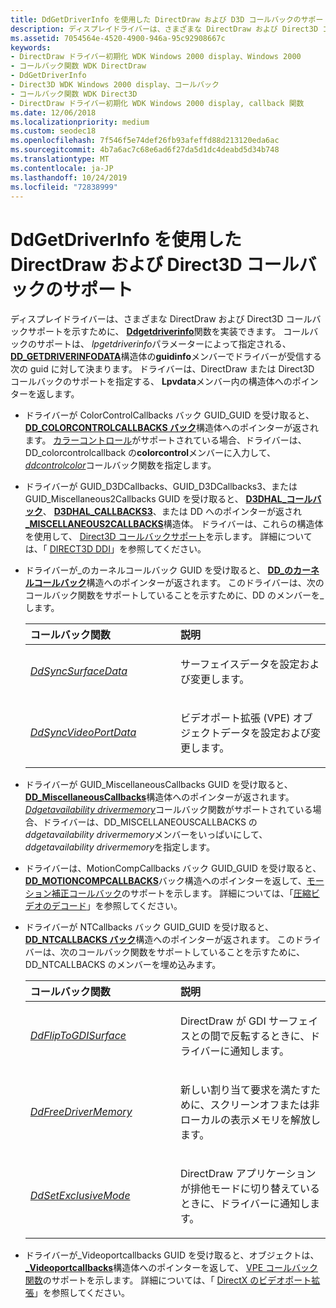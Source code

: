 ```yaml
---
title: DdGetDriverInfo を使用した DirectDraw および D3D コールバックのサポート
description: ディスプレイドライバーは、さまざまな DirectDraw および Direct3D コールバックサポートを示すために、DdGetDriverInfo 関数を実装できます。
ms.assetid: 7054564e-4520-4900-946a-95c92908667c
keywords:
- DirectDraw ドライバー初期化 WDK Windows 2000 display、Windows 2000
- コールバック関数 WDK DirectDraw
- DdGetDriverInfo
- Direct3D WDK Windows 2000 display、コールバック
- コールバック関数 WDK Direct3D
- DirectDraw ドライバー初期化 WDK Windows 2000 display, callback 関数
ms.date: 12/06/2018
ms.localizationpriority: medium
ms.custom: seodec18
ms.openlocfilehash: 7f546f5e74def26fb93afeffd88d213120eda6ac
ms.sourcegitcommit: 4b7a6ac7c68e6ad6f27da5d1dc4deabd5d34b748
ms.translationtype: MT
ms.contentlocale: ja-JP
ms.lasthandoff: 10/24/2019
ms.locfileid: "72838999"
---
```

# <a name="directdraw-and-direct3d-callback-support-using-ddgetdriverinfo"></a>DdGetDriverInfo を使用した DirectDraw および Direct3D コールバックのサポート

ディスプレイドライバーは、さまざまな DirectDraw および Direct3D コールバックサポートを示すために、 [**Ddgetdriverinfo**](https://docs.microsoft.com/windows/desktop/api/ddrawint/nc-ddrawint-pdd_getdriverinfo)関数を実装できます。 コールバックのサポートは、 *lpgetdriverinfo*パラメーターによって指定される、 [**DD\_GETDRIVERINFODATA**](https://docs.microsoft.com/windows/desktop/api/ddrawint/ns-ddrawint-_dd_getdriverinfodata)構造体の**guidinfo**メンバーでドライバーが受信する次の guid に対して決まります。 ドライバーは、DirectDraw または Direct3D コールバックのサポートを指定する、 **Lpvdata**メンバー内の構造体へのポインターを返します。

- ドライバーが ColorControlCallbacks バック GUID\_GUID を受け取ると、 [**DD\_COLORCONTROLCALLBACKS バック**](https://docs.microsoft.com/windows/desktop/api/ddrawint/ns-ddrawint-_dd_colorcontrolcallbacks)構造体へのポインターが返されます。 [カラーコントロール](color-control-initialization.md)がサポートされている場合、ドライバーは、DD\_colorcontrolcallback の**colorcontrol**メンバーに入力して、 [*ddcontrolcolor*](https://docs.microsoft.com/windows/desktop/api/ddrawint/nc-ddrawint-pdd_colorcb_colorcontrol)コールバック関数を指定します。

- ドライバーが GUID\_D3DCallbacks、GUID\_D3DCallbacks3、または GUID\_Miscellaneous2Callbacks GUID を受け取ると、 [**D3DHAL\_コールバック**](https://docs.microsoft.com/windows-hardware/drivers/ddi/d3dhal/ns-d3dhal-_d3dhal_callbacks)、 [**D3DHAL\_CALLBACKS3**](https://docs.microsoft.com/windows-hardware/drivers/ddi/d3dhal/ns-d3dhal-_d3dhal_callbacks3)、または DD へのポインターが返され[ **\_MISCELLANEOUS2CALLBACKS**](https://docs.microsoft.com/windows/desktop/api/ddrawint/ns-ddrawint-_dd_miscellaneous2callbacks)構造体。 ドライバーは、これらの構造体を使用して、 [Direct3D コールバックサポート](driver-functions-to-support-direct3d.md)を示します。 詳細については、「 [DIRECT3D DDI](direct3d.md)」を参照してください。

- ドライバーが\_のカーネルコールバック GUID を受け取ると、 [**DD\_のカーネルコールバック**](https://docs.microsoft.com/windows/desktop/api/ddrawint/ns-ddrawint-dd_kernelcallbacks)構造へのポインターが返されます。 このドライバーは、次のコールバック関数をサポートしていることを示すために、DD のメンバーを\_します。

  <table>
  <colgroup>
  <col width="50%" />
  <col width="50%" />
  </colgroup>
  <thead>
  <tr class="header">
  <th align="left">コールバック関数</th>
  <th align="left">説明</th>
  </tr>
  </thead>
  <tbody>
  <tr class="odd">
  <td align="left"><p><a href="https://docs.microsoft.com/windows/desktop/api/ddrawint/nc-ddrawint-pdd_kernelcb_syncsurface" data-raw-source="[&lt;em&gt;DdSyncSurfaceData&lt;/em&gt;](https://docs.microsoft.com/windows/desktop/api/ddrawint/nc-ddrawint-pdd_kernelcb_syncsurface)"><em>DdSyncSurfaceData</em></a></p></td>
  <td align="left"><p>サーフェイスデータを設定および変更します。</p></td>
  </tr>
  <tr class="even">
  <td align="left"><p><a href="https://docs.microsoft.com/windows/desktop/api/ddrawint/nc-ddrawint-pdd_kernelcb_syncvideoport" data-raw-source="[&lt;em&gt;DdSyncVideoPortData&lt;/em&gt;](https://docs.microsoft.com/windows/desktop/api/ddrawint/nc-ddrawint-pdd_kernelcb_syncvideoport)"><em>DdSyncVideoPortData</em></a></p></td>
  <td align="left"><p>ビデオポート拡張 (VPE) オブジェクトデータを設定および変更します。</p></td>
  </tr>
  </tbody>
  </table>

- ドライバーが GUID\_MiscellaneousCallbacks GUID を受け取ると、 [**DD\_MiscellaneousCallbacks**](https://docs.microsoft.com/windows/desktop/api/ddrawint/ns-ddrawint-_dd_miscellaneouscallbacks)構造体へのポインターが返されます。 [*Ddgetavailability drivermemory*](https://docs.microsoft.com/windows/desktop/api/ddrawint/nc-ddrawint-pdd_getavaildrivermemory)コールバック関数がサポートされている場合、ドライバーは、DD\_MISCELLANEOUSCALLBACKS の*ddgetavailability drivermemory*メンバーをいっぱいにして、 *ddgetavailability drivermemory*を指定します。

- ドライバーは、MotionCompCallbacks バック GUID\_GUID を受け取ると、 [**DD\_MOTIONCOMPCALLBACKS**](https://docs.microsoft.com/windows/desktop/api/ddrawint/ns-ddrawint-dd_motioncompcallbacks)バック構造へのポインターを返して、[モーション補正コールバック](motion-compensation-callbacks.md)のサポートを示します。 詳細については、「[圧縮ビデオのデコード](compressed-video-decoding.md)」を参照してください。

- ドライバーが NTCallbacks バック GUID\_GUID を受け取ると、 [**DD\_NTCALLBACKS バック**](https://docs.microsoft.com/windows/desktop/api/ddrawint/ns-ddrawint-_dd_ntcallbacks)構造へのポインターが返されます。 このドライバーは、次のコールバック関数をサポートしていることを示すために、DD\_NTCALLBACKS のメンバーを埋め込みます。

  <table>
  <colgroup>
  <col width="50%" />
  <col width="50%" />
  </colgroup>
  <thead>
  <tr class="header">
  <th align="left">コールバック関数</th>
  <th align="left">説明</th>
  </tr>
  </thead>
  <tbody>
  <tr class="odd">
  <td align="left"><p><a href="https://docs.microsoft.com/windows/desktop/api/ddrawint/nc-ddrawint-pdd_fliptogdisurface" data-raw-source="[&lt;em&gt;DdFlipToGDISurface&lt;/em&gt;](https://docs.microsoft.com/windows/desktop/api/ddrawint/nc-ddrawint-pdd_fliptogdisurface)"><em>DdFlipToGDISurface</em></a></p></td>
  <td align="left"><p>DirectDraw が GDI サーフェイスとの間で反転するときに、ドライバーに通知します。</p></td>
  </tr>
  <tr class="even">
  <td align="left"><p><a href="https://docs.microsoft.com/windows/desktop/api/ddrawint/nc-ddrawint-pdd_freedrivermemory" data-raw-source="[&lt;em&gt;DdFreeDriverMemory&lt;/em&gt;](https://docs.microsoft.com/windows/desktop/api/ddrawint/nc-ddrawint-pdd_freedrivermemory)"><em>DdFreeDriverMemory</em></a></p></td>
  <td align="left"><p>新しい割り当て要求を満たすために、スクリーンオフまたは非ローカルの表示メモリを解放します。</p></td>
  </tr>
  <tr class="odd">
  <td align="left"><p><a href="https://docs.microsoft.com/windows/desktop/api/ddrawint/nc-ddrawint-pdd_setexclusivemode" data-raw-source="[&lt;em&gt;DdSetExclusiveMode&lt;/em&gt;](https://docs.microsoft.com/windows/desktop/api/ddrawint/nc-ddrawint-pdd_setexclusivemode)"><em>DdSetExclusiveMode</em></a></p></td>
  <td align="left"><p>DirectDraw アプリケーションが排他モードに切り替えているときに、ドライバーに通知します。</p></td>
  </tr>
  </tbody>
  </table>

     

<!-- -->

-   ドライバーが\_Videoportcallbacks GUID を受け取ると、オブジェクトは、 [ **\_Videoportcallbacks**](https://docs.microsoft.com/windows/desktop/api/ddrawint/ns-ddrawint-dd_videoportcallbacks)構造体へのポインターを返して、 [VPE コールバック関数](vpe-callback-functions.md)のサポートを示します。 詳細については、「 [DirectX のビデオポート拡張](video-port-extensions-to-directx.md)」を参照してください。

 

 






